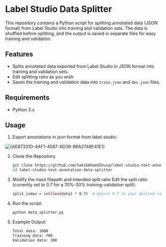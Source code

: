 # Label Studio Data Splitter

This repository contains a Python script for splitting annotated data (JSON format) from Label Studio into training and validation sets. The data is shuffled before splitting, and the output is saved in separate files for easy training and validation.

## Features

- Splits annotated data exported from Label Studio in  JSON format into training and validation sets.
- Edit splitting ratio as you wish
- Saves the training and validation data into `train.json` and `dev.json` files.

## Requirements

- Python 3.x

## Usage

1. Export annotations in json format from label studio:

![{AE87331D-4AF1-4587-AD39-86A2748F41E1}](https://github.com/user-attachments/assets/008faf75-d7b9-4fe1-a227-0f88485f5b07)


2. Clone the Repository

   ```bash
   git clone https://github.com/SakibAhmedShuva/label-studio-text-annotation-data-splitter.git
   cd label-studio-text-annotation-data-splitter

3. Modify the input filepath and intended split ratio
Edit the split ratio (currently set to 0.7 for a 70%-30% training-validation split):
  
   ```bash
   split_index = int(len(data) * 0.7)  # Adjust 0.7 to your desired ratio

4. Run the script:
   ```bash
   python data_splitter.py

5. Example Output:
   ```bash
   Total data: 1000
   Training data: 700
   Validation data: 300
